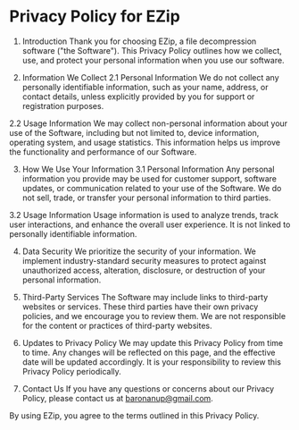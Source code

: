 # Privacy Policy for EZip

1. Introduction
Thank you for choosing EZip, a file decompression software ("the Software"). This Privacy Policy outlines how we collect, use, and protect your personal information when you use our software.

2. Information We Collect
2.1 Personal Information
We do not collect any personally identifiable information, such as your name, address, or contact details, unless explicitly provided by you for support or registration purposes.

2.2 Usage Information
We may collect non-personal information about your use of the Software, including but not limited to, device information, operating system, and usage statistics. This information helps us improve the functionality and performance of our Software.

3. How We Use Your Information
3.1 Personal Information
Any personal information you provide may be used for customer support, software updates, or communication related to your use of the Software. We do not sell, trade, or transfer your personal information to third parties.

3.2 Usage Information
Usage information is used to analyze trends, track user interactions, and enhance the overall user experience. It is not linked to personally identifiable information.

4. Data Security
We prioritize the security of your information. We implement industry-standard security measures to protect against unauthorized access, alteration, disclosure, or destruction of your personal information.

5. Third-Party Services
The Software may include links to third-party websites or services. These third parties have their own privacy policies, and we encourage you to review them. We are not responsible for the content or practices of third-party websites.

6. Updates to Privacy Policy
We may update this Privacy Policy from time to time. Any changes will be reflected on this page, and the effective date will be updated accordingly. It is your responsibility to review this Privacy Policy periodically.

7. Contact Us
If you have any questions or concerns about our Privacy Policy, please contact us at baronanup@gmail.com.

By using EZip, you agree to the terms outlined in this Privacy Policy.
